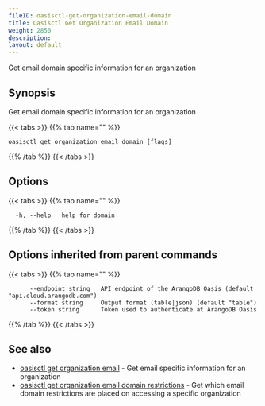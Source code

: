 ```yaml
---
fileID: oasisctl-get-organization-email-domain
title: Oasisctl Get Organization Email Domain
weight: 2850
description: 
layout: default
---
```

Get email domain specific information for an organization

## Synopsis

Get email domain specific information for an organization

{{< tabs >}}
{{% tab name="" %}}
```
oasisctl get organization email domain [flags]
```
{{% /tab %}}
{{< /tabs >}}

## Options

{{< tabs >}}
{{% tab name="" %}}
```
  -h, --help   help for domain
```
{{% /tab %}}
{{< /tabs >}}

## Options inherited from parent commands

{{< tabs >}}
{{% tab name="" %}}
```
      --endpoint string   API endpoint of the ArangoDB Oasis (default "api.cloud.arangodb.com")
      --format string     Output format (table|json) (default "table")
      --token string      Token used to authenticate at ArangoDB Oasis
```
{{% /tab %}}
{{< /tabs >}}

## See also

* [oasisctl get organization email](oasisctl-get-organization-email)	 - Get email specific information for an organization
* [oasisctl get organization email domain restrictions](oasisctl-get-organization-email-domain-restrictions)	 - Get which email domain restrictions are placed on accessing a specific organization

